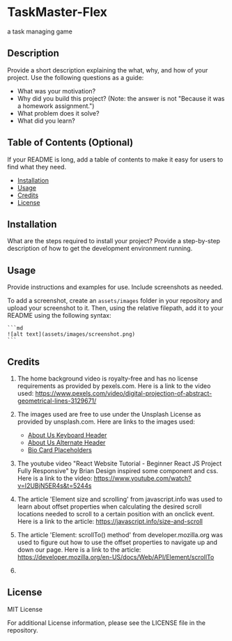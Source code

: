 # TaskMaster-Flex
a task managing game 

## Description

Provide a short description explaining the what, why, and how of your project. Use the following questions as a guide:

- What was your motivation?
- Why did you build this project? (Note: the answer is not "Because it was a homework assignment.")
- What problem does it solve?
- What did you learn?

## Table of Contents (Optional)

If your README is long, add a table of contents to make it easy for users to find what they need.

- [Installation](#installation)
- [Usage](#usage)
- [Credits](#credits)
- [License](#license)

## Installation

What are the steps required to install your project? Provide a step-by-step description of how to get the development environment running.

## Usage

Provide instructions and examples for use. Include screenshots as needed.

To add a screenshot, create an `assets/images` folder in your repository and upload your screenshot to it. Then, using the relative filepath, add it to your README using the following syntax:

    ```md
    ![alt text](assets/images/screenshot.png)
    ```

## Credits

1. The home background video is royalty-free and has no license requirements as provided by pexels.com.  Here is a link to the video used: https://www.pexels.com/video/digital-projection-of-abstract-geometrical-lines-3129671/ 

2. The images used are free to use under the Unsplash License as provided by unsplash.com.  Here are links to the images used:
    <ul>
      <li><a href="https://unsplash.com/photos/feXpdV001o4">About Us Keyboard Header</a></li>

      <li><a href="https://unsplash.com/photos/sIHKeZjSVNI">About Us Alternate Header</a></li>

      <li><a href="https://unsplash.com/photos/mZnx9429i94">Bio Card Placeholders</a></li>
    </ul>

3. The youtube video "React Website Tutorial - Beginner React JS Project Fully Responsive" by Brian Design inspired some component and css.  Here is a link to the video: https://www.youtube.com/watch?v=I2UBjN5ER4s&t=5244s 

4. The article 'Element size and scrolling' from javascript.info was used to learn about offset properties when calculating the desired scroll locations needed to scroll to a certain position with an onclick event.  Here is a link to the article: https://javascript.info/size-and-scroll 

5. The article 'Element: scrollTo() method' from developer.mozilla.org was used to figure out how to use the offset properties to navigate up and down our page.  Here is a link to the article: https://developer.mozilla.org/en-US/docs/Web/API/Element/scrollTo 

6. 


## License

MIT License

For additional License information, please see the LICENSE  file in the repository.